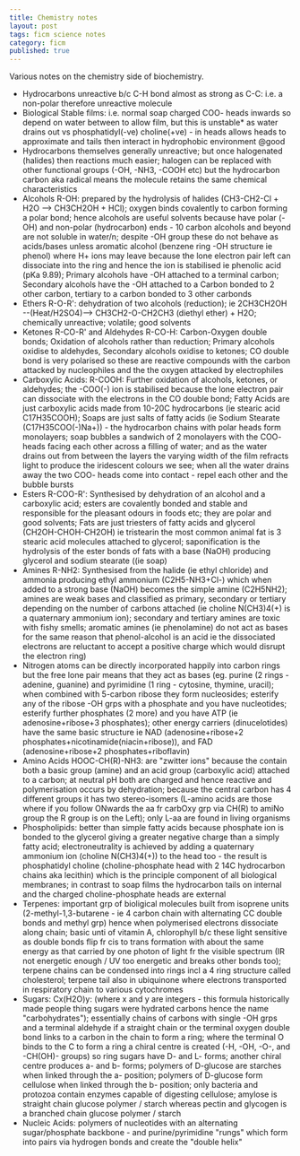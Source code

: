 ```yaml
---
title: Chemistry notes
layout: post
tags: ficm science notes
category: ficm
published: true
---
```

Various notes on the chemistry side of biochemistry.

- Hydrocarbons unreactive b/c C-H bond almost as strong as C-C: i.e. a non-polar therefore unreactive molecule
- Biological Stable films: i.e. normal soap charged COO- heads inwards so depend on water between to allow film, but this is unstable* as water drains out vs phosphatidyl(-ve) choline(+ve) - in heads allows heads to approximate and tails then interact in hydrophobic environment @good
- Hydrocarbons themselves generally unreactive; but once halogenated (halides) then reactions much easier; halogen can be replaced with other functional groups (-OH, -NH3, -COOH etc) but the hydrocarbon carbon aka radical means the molecule retains the same chemical characteristics
- Alcohols R-OH: prepared by the hydrolysis of halides (CH3-CH2-Cl + H2O --> CH3CH2OH + HCl); oxygen binds covalently to carbon forming a polar bond; hence alcohols are useful solvents because have polar (-OH) and non-polar (hydrocarbon) ends - 10 carbon alcohols and beyond are not soluble in water/n; despite -OH group these do not behave as acids/bases unless aromatic alcohol (benzene ring -OH structure ie phenol) where H+ ions may leave because the lone electron pair left can dissociate into the ring and hence the ion is stabilised ie phenolic acid (pKa 9.89); Primary alcohols have -OH attached to a terminal carbon; Secondary alcohols have the -OH attached to a Carbon bonded to 2 other carbon, tertiary to a carbon bonded to 3 other carbonds
- Ethers R-O-R': dehydration of two alcohols (reduction); ie 2CH3CH2OH --(Heat/H2SO4)--> CH3CH2-O-CH2CH3 (diethyl ether) + H2O; chemically unreactive; volatile; good solvents
- Ketones R-CO-R' and Aldehydes R-CO-H: Carbon-Oxygen double bonds; Oxidation of alcohols rather than reduction; Primary alcohols oxidise to aldehydes, Secondary alcohols oxidise to ketones; CO double bond is very polarised so these are reactive compounds with the carbon attacked by nucleophiles and the the oxygen attacked by electrophiles
- Carboxylic Acids: R-COOH: Further oxidation of alcohols, ketones, or aldehydes; the -COO(-) ion is stabilised because the lone electron pair can dissociate with the electrons in the CO double bond; Fatty Acids are just carboxylic acids made from 10-20C hydrocarbons (ie stearic acid C17H35COOH); Soaps are just salts of fatty acids (ie Sodium Stearate (C17H35COO(-)Na+)) - the hydrocarbon chains with polar heads form monolayers; soap bubbles a sandwich of 2 monolayers with the COO- heads facing each other across a filling of water; and as the water drains out from between the layers the varying width of the film refracts light to produce the iridescent colours we see; when all the water drains away the two COO- heads come into contact - repel each other and the bubble bursts
- Esters R-COO-R': Synthesised by dehydration of an alcohol and a carboxylic acid; esters are covalently bonded and stable and responsible for the pleasant odours in foods etc; they are polar and good solvents; Fats are just triesters of fatty acids and glycerol (CH2OH-CHOH-CH2OH) ie tristearin the most common animal fat is 3 stearic acid molecules attached to glycerol; saponification is the hydrolysis of the ester bonds of fats with a base (NaOH) producing glycerol and sodium stearate ((ie soap)
- Amines R-NH2: Synthesised from the halide (ie ethyl chloride) and ammonia producing ethyl ammonium (C2H5-NH3+Cl-) which when added to a strong base (NaOH) becomes the simple amine (C2H5NH2); amines are weak bases and classified as primary, secondary or tertiary depending on the number of carbons attached (ie choline N(CH3)4(+) is a quaternary ammonium ion); secondary and tertiary amines are toxic with fishy smells; aromatic amines (ie phenolamine) do not act as bases for the same reason that phenol-alcohol is an acid ie the dissociated electrons are reluctant to accept a positive charge which would disrupt the electron ring)
- Nitrogen atoms can be directly incorporated happily into carbon rings but the free lone pair means that they act as bases (eg. purine (2 rings - adenine, guanine) and pyrimidine (1 ring - cytosine, thymine, uracil); when combined with 5-carbon ribose they form nucleosides; esterify any of the ribose -OH grps with a phosphate and you have nucleotides; esterify further phosphates (2 more) and you have ATP (ie adenosine+ribose+3 phosphates); other energy carriers (dinucelotides) have the same basic structure ie NAD (adenosine+ribose+2 phosphates+nicotinamide(niacin+ribose)), and FAD (adenosine+ribose+2 phosphates+riboflavin)
- Amino Acids HOOC-CH(R)-NH3: are "zwitter ions" because the contain both a basic group (amine) and an acid group (carboxylic acid) attached to a carbon; at neutral pH both are charged and hence reactive and polymerisation occurs by dehydration; because the central carbon has 4 different groups it has two stereo-isomers (L-amino acids are those where if you follow ONwards the aa fr carbOxy grp via CH(R) to amiNo group the R group is on the Left); only L-aa are found in living organisms
- Phospholipids: better than simple fatty acids because phosphate ion is bonded to the glycerol giving a greater negative charge than a simply fatty acid; electroneutrality is achieved by adding a quaternary ammonium ion (choline N(CH3)4(+)) to the head too - the result is phosphatidyl choline (choline-phosphate head with 2 14C hydrocarbon chains aka lecithin) which is the principle component of all biological membranes; in contrast to soap films the hydrocarbon tails on internal and the charged choline-phosphate heads are external
- Terpenes: important grp of bioligical molecules built from isoprene units (2-methyl-1,3-butarene - ie 4 carbon chain with alternating CC double bonds and methyl grp) hence when polymerised electrons dissociate along chain; basic unti of vitamin A, chlorophyll b/c these light sensitive as double bonds flip fr cis to trans formation with about the same energy as that carried by one photon of light fr the visible spectrum (IR not energetic enough / UV too energetic and breaks other bonds too); terpene chains can be condensed into rings incl a 4 ring structure called cholesterol; terpene tail also in ubiquinone where electrons transported in respiratory chain to various cytochromes
- Sugars: Cx(H2O)y: (where x and y are integers - this formula historically made people thing sugars were hydrated carbons hence the name "carbohydrates"); essentially chains of carbons with single -OH grps and a terminal aldehyde if a straight chain or the terminal oxygen double bond links to a carbon in the chain to form a ring; where the terminal O binds to the C to form a ring a chiral centre is created (-H, -OH, -O-, and -CH(OH)- groups) so ring sugars have D- and L- forms; another chiral centre produces a- and b- forms; polymers of D-glucose are starches when linked through the a- position; polymers of D-glucose form cellulose when linked through the b- position; only bacteria and protozoa contain enzymes capable of digesting cellulose; amylose is straight chain glucose polymer / starch whereas pectin and glycogen is a branched chain glucose polymer / starch
- Nucleic Acids: polymers of nucleotides with an alternating sugar/phosphate backbone - and purine/pyrimidine "rungs" which form into pairs via hydrogen bonds and create the "double helix"
